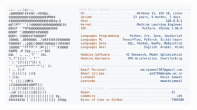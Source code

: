 <picture>
  <source srcset="https://raw.githubusercontent.com/mmazinjameel/mmazinjameel/main/dark_mode.svg?v=1751962549" media="(prefers-color-scheme: dark)">
  <img src="https://raw.githubusercontent.com/mmazinjameel/mmazinjameel/main/light_mode.svg?v=1751962549">
</picture>
